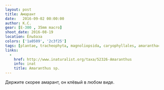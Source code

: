 ```yaml
---
layout: post
title: Амарант
date:   2016-09-02 00:00:00
author: К.С.
gear: [E-300 , 35mm macro]
shoot_date: 2016-08-19
location: Ёльбаза
colors: ['1a0509', '2c3f25']
tags: [plantae, tracheophyta, magnoliopsida, caryophyllales, amaranthaceae, amaranthus]
links:
  -
    href: http://www.inaturalist.org/taxa/52326-Amaranthus
    info: inat
    title: Amaranthus sp.
---
```


Держите скорее амарант, он клёвый в любом виде.
